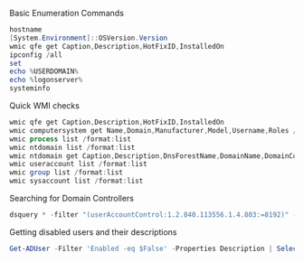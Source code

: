 Basic Enumeration Commands
```powershell
hostname
[System.Environment]::OSVersion.Version
wmic qfe get Caption,Description,HotFixID,InstalledOn
ipconfig /all
set
echo %USERDOMAIN%
echo %logonserver%
systeminfo
```

Quick WMI checks
```powershell
wmic qfe get Caption,Description,HotFixID,InstalledOn
wmic computersystem get Name,Domain,Manufacturer,Model,Username,Roles /format:List
wmic process list /format:list
wmic ntdomain list /format:list
wmic ntdomain get Caption,Description,DnsForestName,DomainName,DomainControllerAddress
wmic useraccount list /format:list
wmic group list /format:list
wmic sysaccount list /format:list
```

Searching for Domain Controllers
```powershell
dsquery * -filter "(userAccountControl:1.2.840.113556.1.4.803:=8192)" -limit 5 -attr sAMAccountName
```

Getting disabled users and their descriptions
```powershell
Get-ADUser -Filter 'Enabled -eq $False' -Properties Description | Select-Object Name, Description
```

